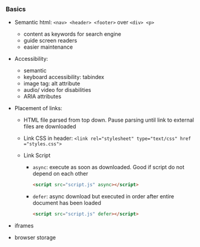 ### Basics

+ Semantic html: `<nav> <header> <footer>` over `<div> <p>`

  + content as keywords for search engine
  + guide screen readers
  + easier maintenance

+ Accessibility:

  + semantic
  + keyboard accessibility: tabindex
  + image tag: alt attribute
  + audio/ video for disabilities
  + ARIA attributes

+ Placement of links:

  + HTML file parsed from top down. Pause parsing until link to external files are downloaded

  + Link CSS in header: `<link rel="stylesheet" type="text/css" href ="styles.css">`

  + Link Script

    + `async`: execute as soon as downloaded. Good if script do not depend on each other

      ```html
      <script src="script.js" async></script>
      ```

    + `defer`: async download but executed in order after entire document has been loaded

      ```html
      <script src="script.js" defer></script>
      ```

+ iframes

+ browser storage